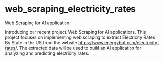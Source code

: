 # web_scraping_electricity_rates
Web Scraping for AI application

Introducing our recent project, Web Scraping for AI applications. This project focuses on implementing web scraping to extract Electricity Rates By State in the US from the website https://www.energybot.com/electricity-rates/. The extracted data will be used to build an AI application for analyzing and predicting electricity rates.
